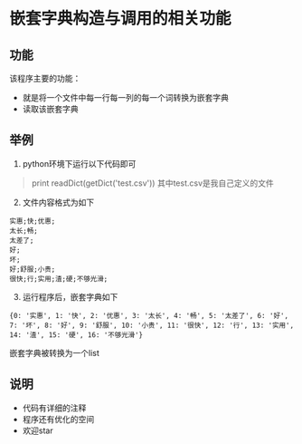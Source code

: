 # 嵌套字典构造与调用的相关功能

## 功能

该程序主要的功能：
- 就是将一个文件中每一行每一列的每一个词转换为嵌套字典
- 读取该嵌套字典


## 举例

1. python环境下运行以下代码即可
> print readDict(getDict('test.csv'))
其中test.csv是我自己定义的文件

2. 文件内容格式为如下
```
实惠;快;优惠;
太长;畅;
太差了;
好;
坏;
好;舒服;小贵;
很快;行;实用;渣;硬;不够光滑;
```
3. 运行程序后，嵌套字典如下
```
{0: '实惠', 1: '快', 2: '优惠', 3: '太长', 4: '畅', 5: '太差了', 6: '好', 7: '坏', 8: '好', 9: '舒服', 10: '小贵', 11: '很快', 12: '行', 13: '实用', 14: '渣', 15: '硬', 16: '不够光滑'}
```
嵌套字典被转换为一个list
## 说明

- 代码有详细的注释
- 程序还有优化的空间
- 欢迎star
